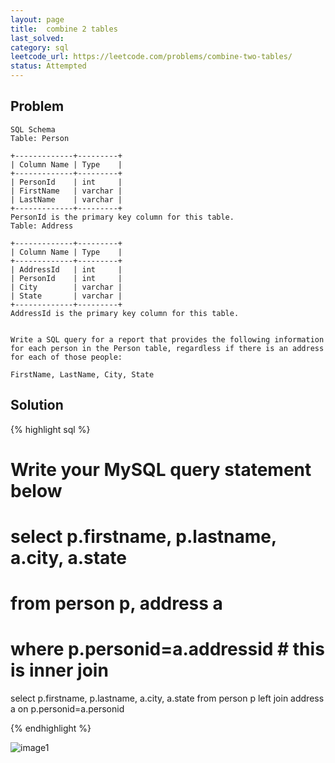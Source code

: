 ```yaml
---
layout: page
title:  combine 2 tables
last_solved: 
category: sql
leetcode_url: https://leetcode.com/problems/combine-two-tables/
status: Attempted
---
```


Problem
-------

```
SQL Schema
Table: Person

+-------------+---------+
| Column Name | Type    |
+-------------+---------+
| PersonId    | int     |
| FirstName   | varchar |
| LastName    | varchar |
+-------------+---------+
PersonId is the primary key column for this table.
Table: Address

+-------------+---------+
| Column Name | Type    |
+-------------+---------+
| AddressId   | int     |
| PersonId    | int     |
| City        | varchar |
| State       | varchar |
+-------------+---------+
AddressId is the primary key column for this table.
 

Write a SQL query for a report that provides the following information for each person in the Person table, regardless if there is an address for each of those people:

FirstName, LastName, City, State

```

Solution
----------

{% highlight sql %}

# Write your MySQL query statement below

# select p.firstname, p.lastname, a.city, a.state
# from person p, address a
# where p.personid=a.addressid  # this is inner join


select p.firstname, p.lastname, a.city, a.state
from person p left join address a
on p.personid=a.personid

{% endhighlight %}


![image1]()